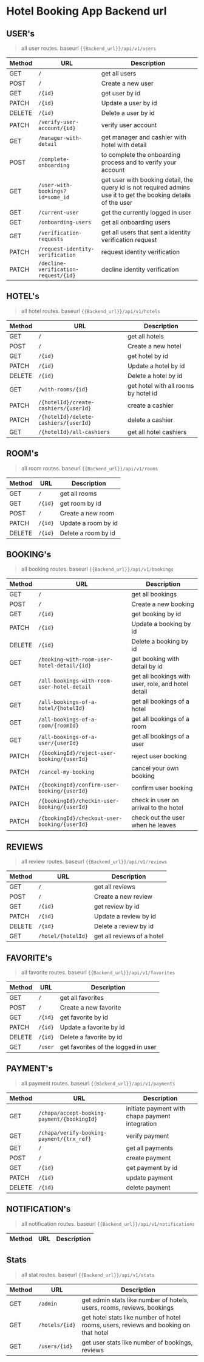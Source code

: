 # Hotel Booking App Backend url

## USER's

> all user routes. baseurl `{{Backend_url}}/api/v1/users`

| Method | URL                                  | Description                                                                                                     |
| ------ | ------------------------------------ | --------------------------------------------------------------------------------------------------------------- |
| GET    | `/`                                  | get all users                                                                                                   |
| POST   | `/`                                  | Create a new user                                                                                               |
| GET    | `/{id}`                              | get user by id                                                                                                  |
| PATCH  | `/{id}`                              | Update a user by id                                                                                             |
| DELETE | `/{id}`                              | Delete a user by id                                                                                             |
| PATCH  | `/verify-user-account/{id}`          | verify user account                                                                                             |
| GET    | `/manager-with-detail`               | get manager and cashier with hotel with detail                                                                  |
| POST   | `/complete-onboarding`               | to complete the onboarding process and to verify your account                                                   |
| GET    | `/user-with-bookings?id=some_id`     | get user with booking detail, the query id is not required admins use it to get the booking details of the user |
| GET    | `/current-user`                      | get the currently logged in user                                                                                |
| GET    | `/onboarding-users`                  | get all onboarding users                                                                                        |
| GET    | `/verification-requests`             | get all users that sent a identity verification request                                                         |
| PATCH  | `/request-identity-verification`     | request identity verification                                                                                   |
| PATCH  | `/decline-verification-request/{id}` | decline identity verification                                                                                   |

## HOTEL's

> all hotel routes. baseurl `{{Backend_url}}/api/v1/hotels`

| Method | URL                                   | Description                          |
| ------ | ------------------------------------- | ------------------------------------ |
| GET    | `/`                                   | get all hotels                       |
| POST   | `/`                                   | Create a new hotel                   |
| GET    | `/{id}`                               | get hotel by id                      |
| PATCH  | `/{id}`                               | Update a hotel by id                 |
| DELETE | `/{id}`                               | Delete a hotel by id                 |
| GET    | `/with-rooms/{id}`                    | get hotel with all rooms by hotel id |
| PATCH  | `/{hotelId}/create-cashiers/{userId}` | create a cashier                     |
| PATCH  | `/{hotelId}/delete-cashiers/{userId}` | delete a cashier                     |
| GET    | `/{hotelId}/all-cashiers`             | get all hotel cashiers               |

## ROOM's

> all room routes. baseurl `{{Backend_url}}/api/v1/rooms`

| Method | URL     | Description         |
| ------ | ------- | ------------------- |
| GET    | `/`     | get all rooms       |
| GET    | `/{id}` | get room by id      |
| POST   | `/`     | Create a new room   |
| PATCH  | `/{id}` | Update a room by id |
| DELETE | `/{id}` | Delete a room by id |

## BOOKING's

> all booking routes. baseurl `{{Backend_url}}/api/v1/bookings`

| Method | URL                                           | Description                                        |
| ------ | --------------------------------------------- | -------------------------------------------------- |
| GET    | `/`                                           | get all bookings                                   |
| POST   | `/`                                           | Create a new booking                               |
| GET    | `/{id}`                                       | get booking by id                                  |
| PATCH  | `/{id}`                                       | Update a booking by id                             |
| DELETE | `/{id}`                                       | Delete a booking by id                             |
| GET    | `/booking-with-room-user-hotel-detail/{id}`   | get booking with detail by id                      |
| GET    | `/all-bookings-with-room-user-hotel-detail`   | get all bookings with user, role, and hotel detail |
| GET    | `/all-bookings-of-a-hotel/{hotelId}`          | get all bookings of a hotel                        |
| GET    | `/all-bookings-of-a-room/{roomId}`            | get all bookings of a room                         |
| GET    | `/all-bookings-of-a-user/{userId}`            | get all bookings of a user                         |
| PATCH  | `/{bookingId}/reject-user-booking/{userId}`   | reject user booking                                |
| PATCH  | `/cancel-my-booking`                          | cancel your own booking                            |
| PATCH  | `/{bookingId}/confirm-user-booking/{userId}`  | confirm user booking                               |
| PATCH  | `/{bookingId}/checkin-user-booking/{userId}`  | check in user on arrival to the hotel              |
| PATCH  | `/{bookingId}/checkout-user-booking/{userId}` | check out the user when he leaves                  |

## REVIEWS

> all review routes. baseurl `{{Backend_url}}/api/v1/reviews`

| Method | URL                | Description                |
| ------ | ------------------ | -------------------------- |
| GET    | `/`                | get all reviews            |
| POST   | `/`                | Create a new review        |
| GET    | `/{id}`            | get review by id           |
| PATCH  | `/{id}`            | Update a review by id      |
| DELETE | `/{id}`            | Delete a review by id      |
| GET    | `/hotel/{hotelId}` | get all reviews of a hotel |

## FAVORITE's

> all favorite routes. baseurl `{{Backend_url}}/api/v1/favorites`

| Method | URL     | Description                         |
| ------ | ------- | ----------------------------------- |
| GET    | `/`     | get all favorites                   |
| POST   | `/`     | Create a new favorite               |
| GET    | `/{id}` | get favorite by id                  |
| PATCH  | `/{id}` | Update a favorite by id             |
| DELETE | `/{id}` | Delete a favorite by id             |
| GET    | `/user` | get favorites of the logged in user |

## PAYMENT's

> all payment routes. baseurl `{{Backend_url}}/api/v1/payments`

| Method | URL                                         | Description                                     |
| ------ | ------------------------------------------- | ----------------------------------------------- |
| GET    | `/chapa/accept-booking-payment/{bookingId}` | initiate payment with chapa payment integration |
| GET    | `/chapa/verify-booking-payment/{trx_ref}`   | verify payment                                  |
| GET    | `/`                                         | get all payments                                |
| POST   | `/`                                         | create payment                                  |
| GET    | `/{id}`                                     | get payment by id                               |
| PATCH  | `/{id}`                                     | update payment                                  |
| DELETE | `/{id}`                                     | delete payment                                  |

## NOTIFICATION's

> all notification routes. baseurl `{{Backend_url}}/api/v1/notifications`

| Method | URL | Description |
| ------ | --- | ----------- |

## Stats

> all stat routes. baseurl `{{Backend_url}}/api/v1/stats`

| Method | URL            | Description                                                                          |
| ------ | -------------- | ------------------------------------------------------------------------------------ |
| GET    | `/admin`       | get admin stats like number of hotels, users, rooms, reviews, bookings               |
| GET    | `/hotels/{id}` | get hotel stats like number of hotel rooms, users, reviews and booking on that hotel |
| GET    | `/users/{id}`  | get user stats like number of bookings, reviews                                      |

